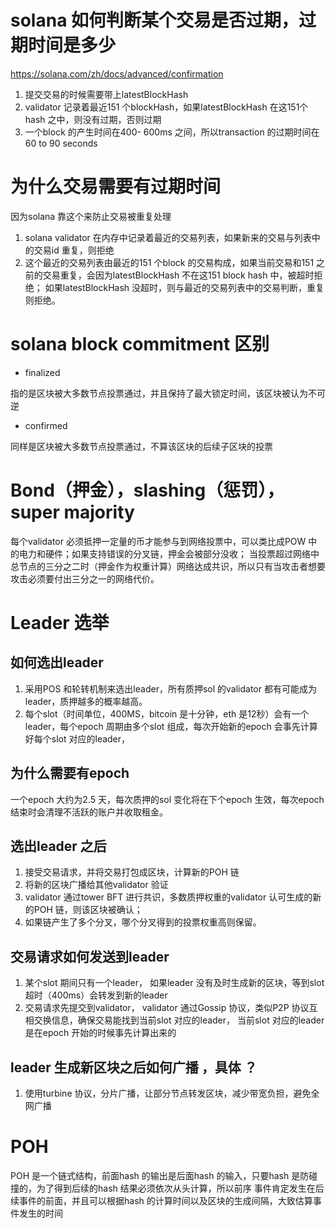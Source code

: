 # solana 如何判断某个交易是否过期，过期时间是多少
https://solana.com/zh/docs/advanced/confirmation

1. 提交交易的时候需要带上latestBlockHash
2. validator 记录着最近151 个blockHash，如果latestBlockHash 在这151个hash 之中，则没有过期，否则过期
3. 一个block 的产生时间在400- 600ms 之间，所以transaction 的过期时间在60 to 90 seconds

# 为什么交易需要有过期时间
因为solana 靠这个来防止交易被重复处理

1. solana validator 在内存中记录着最近的交易列表，如果新来的交易与列表中的交易id 重复，则拒绝
2. 这个最近的交易列表由最近的151 个block 的交易构成，如果当前交易和151 之前的交易重复，会因为latestBlockHash 不在这151 block hash 中，被超时拒绝；
如果latestBlockHash 没超时，则与最近的交易列表中的交易判断，重复则拒绝。

# solana block commitment 区别
* finalized

指的是区块被大多数节点投票通过，并且保持了最大锁定时间，该区块被认为不可逆

* confirmed

同样是区块被大多数节点投票通过，不算该区块的后续子区块的投票

# Bond（押金），slashing（惩罚），super majority
每个validator 必须抵押一定量的币才能参与到网络投票中，可以类比成POW 中的电力和硬件；如果支持错误的分叉链，押金会被部分没收；
当投票超过网络中总节点的三分之二时（押金作为权重计算）网络达成共识，所以只有当攻击者想要攻击必须要付出三分之一的网络代价。

# Leader 选举
## 如何选出leader
1. 采用POS 和轮转机制来选出leader，所有质押sol 的validator 都有可能成为leader，质押越多的概率越高。
2. 每个slot（时间单位，400MS，bitcoin 是十分钟，eth 是12秒）会有一个leader，每个epoch 周期由多个slot 组成，每次开始新的epoch 会事先计算好每个slot 对应的leader，

## 为什么需要有epoch 
一个epoch 大约为2.5 天，每次质押的sol 变化将在下个epoch 生效，每次epoch 结束时会清理不活跃的账户并收取租金。

## 选出leader 之后
1. 接受交易请求，并将交易打包成区块，计算新的POH 链
2. 将新的区块广播给其他validator 验证
3. validator 通过tower BFT 进行共识，多数质押权重的validator 认可生成的新的POH 链，则该区块被确认；
4. 如果链产生了多个分叉，哪个分叉得到的投票权重高则保留。

## 交易请求如何发送到leader
1. 某个slot 期间只有一个leader， 如果leader 没有及时生成新的区块，等到slot 超时（400ms）会转发到新的leader
2. 交易请求先提交到validator， validator 通过Gossip 协议，类似P2P 协议互相交换信息，确保交易能找到当前slot 对应的leader，
当前slot 对应的leader 是在epoch 开始的时候事先计算出来的

## leader 生成新区块之后如何广播 ，具体 ？
1. 使用turbine 协议，分片广播，让部分节点转发区块，减少带宽负担，避免全网广播

# POH
POH 是一个链式结构，前面hash 的输出是后面hash 的输入，只要hash 是防碰撞的，为了得到后续的hash 结果必须依次从头计算，所以前序
事件肯定发生在后续事件的前面，并且可以根据hash 的计算时间以及区块的生成间隔，大致估算事件发生的时间